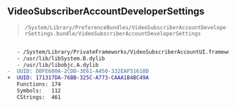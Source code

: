 ## VideoSubscriberAccountDeveloperSettings

> `/System/Library/PreferenceBundles/VideoSubscriberAccountDeveloperSettings.bundle/VideoSubscriberAccountDeveloperSettings`

```diff

   - /System/Library/PrivateFrameworks/VideoSubscriberAccountUI.framework/VideoSubscriberAccountUI
   - /usr/lib/libSystem.B.dylib
   - /usr/lib/libobjc.A.dylib
-  UUID: D0FE600A-2CDD-3E61-A450-332EAF51618D
+  UUID: 171317DA-76BB-325C-A773-CAAA1B4BC49A
   Functions: 174
   Symbols:   112
   CStrings:  461

```
